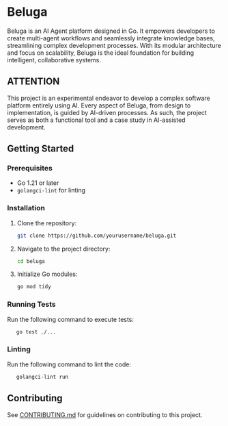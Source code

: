 # Beluga

Beluga is an AI Agent platform designed in Go. It empowers developers to create multi-agent workflows and seamlessly integrate knowledge bases, streamlining complex development processes. With its modular architecture and focus on scalability, Beluga is the ideal foundation for building intelligent, collaborative systems.

## ATTENTION
This project is an experimental endeavor to develop a complex software platform entirely using AI. Every aspect of Beluga, from design to implementation, is guided by AI-driven processes. As such, the project serves as both a functional tool and a case study in AI-assisted development.

## Getting Started

### Prerequisites
- Go 1.21 or later
- `golangci-lint` for linting

### Installation
1. Clone the repository:
   ```bash
   git clone https://github.com/yourusername/beluga.git
   ```
2. Navigate to the project directory:
   ```bash
   cd beluga
   ```
3. Initialize Go modules:
   ```bash
   go mod tidy
   ```

### Running Tests
Run the following command to execute tests:
```bash
   go test ./...
```

### Linting
Run the following command to lint the code:
```bash
   golangci-lint run
```

## Contributing
See [CONTRIBUTING.md](CONTRIBUTING.md) for guidelines on contributing to this project.